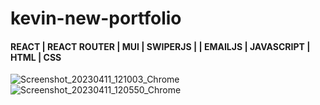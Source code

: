 # kevin-new-portfolio
#### REACT | REACT ROUTER | MUI | SWIPERJS | | EMAILJS | JAVASCRIPT | HTML | CSS

![Screenshot_20230411_121003_Chrome](https://user-images.githubusercontent.com/98487770/234106608-5e1420d3-380a-4ac0-b7c2-b5a457a28cba.jpg)
![Screenshot_20230411_120550_Chrome](https://user-images.githubusercontent.com/98487770/234107009-f4cdaede-ea54-43dc-b870-0ac9406e4580.jpg)
